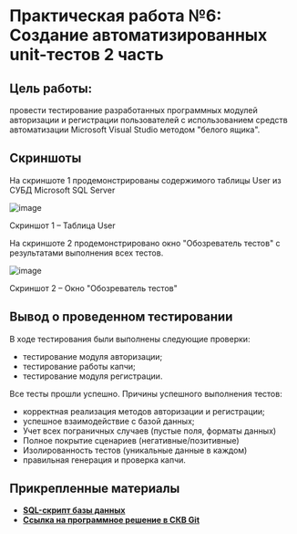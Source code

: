 # Практическая работа №6: Создание автоматизированных unit-тестов 2 часть
## Цель работы:

провести тестирование разработанных
программных модулей авторизации и регистрации пользователей с
использованием средств автоматизации Microsoft Visual Studio методом
"белого ящика".

## Скриншоты
На скриншоте 1 продемонстрированы содержимого таблицы User из СУБД Microsoft SQL Server 

![image](https://github.com/user-attachments/assets/8422096a-5ef6-4cce-816a-ae9bb05015ef)

Скриншот 1 – Таблица User

На скриншоте 2 продемонстрировано окно "Обозреватель тестов" с результатами выполнения всех тестов.

![image](https://github.com/user-attachments/assets/367e586e-52b1-4a89-8822-ea4af827b753)

Скриншот 2 – Окно "Обозреватель тестов"

## Вывод о проведенном тестировании  
   В ходе тестирования были выполнены следующие проверки:
   - тестирование модуля авторизации;
   - тестирование работы капчи;
   - тестирование модуля регистрации.

   Все тесты прошли успешно. Причины успешного выполнения тестов:
   - корректная реализация методов авторизации и регистрации;
   - успешное взаимодействие с базой данных;
   - Учет всех пограничных случаев (пустые поля, форматы данных)
   - Полное покрытие сценариев (негативные/позитивные)
   - Изолированность тестов (уникальные данные в каждом)
   - правильная генерация и проверка капчи.

## Прикрепленные материалы
   - [**SQL-скрипт базы данных**](https://github.com/gnoynick/PIT_PR6.2_Balashova_Petrov/blob/master/скрипт%20бд.sql)
   - [**Ссылка на программное решение в СКВ Git**](https://github.com/gnoynick/PIT_PR6.2_Balashova_Petrov/tree/master)

